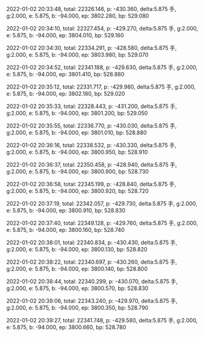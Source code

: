 2022-01-02 20:33:48, total: 22326.146, p: -430.360, delta:5.875 手, g:2.000, e: 5.875, b: -94.000, ep: 3802.280, bp: 529.080

2022-01-02 20:34:10, total: 22327.454, p: -429.270, delta:5.875 手, g:2.000, e: 5.875, b: -94.000, ep: 3804.010, bp: 529.160

2022-01-02 20:34:30, total: 22334.291, p: -428.580, delta:5.875 手, g:2.000, e: 5.875, b: -94.000, ep: 3803.980, bp: 529.070

2022-01-02 20:34:52, total: 22341.188, p: -429.630, delta:5.875 手, g:2.000, e: 5.875, b: -94.000, ep: 3801.410, bp: 528.880

2022-01-02 20:35:12, total: 22331.717, p: -429.980, delta:5.875 手, g:2.000, e: 5.875, b: -94.000, ep: 3802.180, bp: 529.020

2022-01-02 20:35:33, total: 22328.443, p: -431.200, delta:5.875 手, g:2.000, e: 5.875, b: -94.000, ep: 3801.200, bp: 529.050

2022-01-02 20:35:55, total: 22336.770, p: -430.030, delta:5.875 手, g:2.000, e: 5.875, b: -94.000, ep: 3801.010, bp: 528.880

2022-01-02 20:36:16, total: 22338.532, p: -430.330, delta:5.875 手, g:2.000, e: 5.875, b: -94.000, ep: 3800.950, bp: 528.910

2022-01-02 20:36:37, total: 22350.458, p: -428.940, delta:5.875 手, g:2.000, e: 5.875, b: -94.000, ep: 3800.900, bp: 528.730

2022-01-02 20:36:58, total: 22345.199, p: -428.840, delta:5.875 手, g:2.000, e: 5.875, b: -94.000, ep: 3800.920, bp: 528.720

2022-01-02 20:37:19, total: 22342.057, p: -429.730, delta:5.875 手, g:2.000, e: 5.875, b: -94.000, ep: 3800.910, bp: 528.830

2022-01-02 20:37:40, total: 22349.128, p: -429.760, delta:5.875 手, g:2.000, e: 5.875, b: -94.000, ep: 3800.160, bp: 528.740

2022-01-02 20:38:01, total: 22340.834, p: -430.430, delta:5.875 手, g:2.000, e: 5.875, b: -94.000, ep: 3800.130, bp: 528.820

2022-01-02 20:38:22, total: 22340.697, p: -430.260, delta:5.875 手, g:2.000, e: 5.875, b: -94.000, ep: 3800.140, bp: 528.800

2022-01-02 20:38:44, total: 22340.299, p: -430.070, delta:5.875 手, g:2.000, e: 5.875, b: -94.000, ep: 3800.570, bp: 528.830

2022-01-02 20:39:06, total: 22343.240, p: -429.970, delta:5.875 手, g:2.000, e: 5.875, b: -94.000, ep: 3800.350, bp: 528.790

2022-01-02 20:39:27, total: 22341.748, p: -429.580, delta:5.875 手, g:2.000, e: 5.875, b: -94.000, ep: 3800.660, bp: 528.780